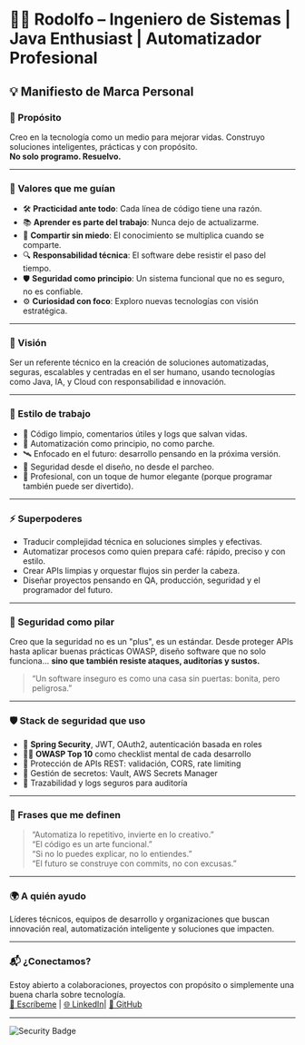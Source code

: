 # 👨‍💻 Rodolfo – Ingeniero de Sistemas | Java Enthusiast | Automatizador Profesional

## 💡 Manifiesto de Marca Personal

### 🎯 Propósito
Creo en la tecnología como un medio para mejorar vidas. Construyo soluciones inteligentes, prácticas y con propósito.  
**No solo programo. Resuelvo.**

---

### 🧭 Valores que me guían
- 🛠️ **Practicidad ante todo**: Cada línea de código tiene una razón.
- 📚 **Aprender es parte del trabajo**: Nunca dejo de actualizarme.
- 🤝 **Compartir sin miedo**: El conocimiento se multiplica cuando se comparte.
- 🔍 **Responsabilidad técnica**: El software debe resistir el paso del tiempo.
- 🛡️ **Seguridad como principio**: Un sistema funcional que no es seguro, no es confiable.
- ⚙️ **Curiosidad con foco**: Exploro nuevas tecnologías con visión estratégica.

---

### 🚀 Visión
Ser un referente técnico en la creación de soluciones automatizadas, seguras, escalables y centradas en el ser humano, usando tecnologías como Java, IA, y Cloud con responsabilidad e innovación.

---

### 🧠 Estilo de trabajo
- 📏 Código limpio, comentarios útiles y logs que salvan vidas.
- 🧩 Automatización como principio, no como parche.
- 🛰️ Enfocado en el futuro: desarrollo pensando en la próxima versión.
- 🔐 Seguridad desde el diseño, no desde el parcheo.
- 🎩 Profesional, con un toque de humor elegante (porque programar también puede ser divertido).

---

### ⚡ Superpoderes
- Traducir complejidad técnica en soluciones simples y efectivas.
- Automatizar procesos como quien prepara café: rápido, preciso y con estilo.
- Crear APIs limpias y orquestar flujos sin perder la cabeza.
- Diseñar proyectos pensando en QA, producción, seguridad y el programador del futuro.

---

### 🔐 Seguridad como pilar
Creo que la seguridad no es un "plus", es un estándar. Desde proteger APIs hasta aplicar buenas prácticas OWASP, diseño software que no solo funciona… **sino que también resiste ataques, auditorías y sustos.**

> “Un software inseguro es como una casa sin puertas: bonita, pero peligrosa.”

---

### 🛡️ Stack de seguridad que uso
- 🔐 **Spring Security**, JWT, OAuth2, autenticación basada en roles
- 🕵️‍♂️ **OWASP Top 10** como checklist mental de cada desarrollo
- 🧠 Protección de APIs REST: validación, CORS, rate limiting
- 🧮 Gestión de secretos: Vault, AWS Secrets Manager
- 🧯 Trazabilidad y logs seguros para auditoría

---

### 🧾 Frases que me definen
> “Automatiza lo repetitivo, invierte en lo creativo.”  
> “El código es un arte funcional.”  
> “Si no lo puedes explicar, no lo entiendes.”  
> “El futuro se construye con commits, no con excusas.”

---

### 🌍 A quién ayudo
Líderes técnicos, equipos de desarrollo y organizaciones que buscan innovación real, automatización inteligente y soluciones que impacten.

---

### 📬 ¿Conectamos?
Estoy abierto a colaboraciones, proyectos con propósito o simplemente una buena charla sobre tecnología.  
[📧 Escríbeme](mailto:carcamomesa@gmail.com) | [🌐 LinkedIn]( https://www.linkedin.com/in/rodolfo-carcamo?utm_source=share&utm_campaign=share_via&utm_content=profile&utm_medium=ios_app)| [🐙 GitHub](https://github.com/roqueCarcamo)

---

![Security Badge](https://img.shields.io/badge/Security-Conscious-%234caf50?style=flat&logo=lets-encrypt&logoColor=white)
